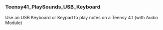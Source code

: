 ### Teensy41_PlaySounds_USB_Keyboard

Use an USB Keyboard or Keypad to play notes on a Teensy 4.1 (with Audio Module)





